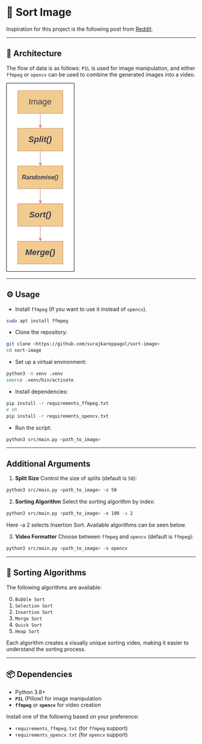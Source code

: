 # 📶 Sort Image

Inspiration for this project is the following post from [Reddit](https://www.reddit.com/r/ProgrammerHumor/comments/cyrlvp/learn_sorting_algorithm_with_kronk/).

---

## 👷 Architecture

The flow of data is as follows: `PIL` is used for image manipulation, and either `ffmpeg` or `opencv` can be used to combine the generated images into a video.

!["Architecture"](./docs/images/architecture.jpg)

---

## ⚙️ Usage

- Install `ffmpeg` (If you want to use it instead of `opencv`).

```sh
sudo apt install ffmpeg
```

- Clone the repository:
```sh
git clone <https://github.com/surajkareppagol/sort-image>
cd sort-image
```

- Set up a virtual environment:

```sh
python3 -m venv .venv
source .venv/bin/activate
```

- Install dependencies:

```sh
pip install -r requirements_ffmpeg.txt
# OR
pip install -r requirements_opencv.txt
```

- Run the script:

```sh
python3 src/main.py <path_to_image>
```

---

## Additional Arguments
1. **Split Size**
Control the size of splits (default is `50`):
```sh
python3 src/main.py <path_to_image> -s 50
```

2. **Sorting Algorithm**
Select the sorting algorithm by index:
```sh
python3 src/main.py <path_to_image> -s 100 -a 2
```
Here -a 2 selects Insertion Sort. Available algorithms can be seen below.

3. **Video Formatter**
Choose between `ffmpeg` and `opencv` (default is `ffmpeg`):

```sh
python3 src/main.py <path_to_image> -v opencv
```

---

## 📶 Sorting Algorithms
The following algorithms are available:

0. `Bubble Sort`
1. `Selection Sort`
1. `Insertion Sort`
1. `Merge Sort`
1. `Quick Sort`
1. `Heap Sort`
 
Each algorithm creates a visually unique sorting video, making it easier to understand the sorting process.

---

## 📦 Dependencies
* Python 3.8+
* **`PIL`** (Pillow) for image manipulation
* **`ffmpeg`** or **`opencv`** for video creation

Install one of the following based on your preference:
* `requirements_ffmpeg.txt` (for `ffmpeg` support)
* `requirements_opencv.txt` (for `opencv` support)
